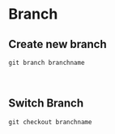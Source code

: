 # Branch

## Create new branch

~~~
git branch branchname
~~~

<br>

## Switch Branch

~~~
git checkout branchname
~~~

